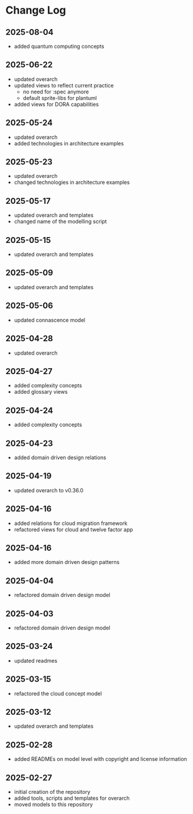 # Change Log

## 2025-08-04
* added quantum computing concepts

## 2025-06-22
* updated overarch
* updated views to reflect current practice
  * no need for :spec anymore
  * default sprite-libs for plantuml
* added views for DORA capabilities

## 2025-05-24
* updated overarch
* added technologies in architecture examples

## 2025-05-23
* updated overarch
* changed technologies in architecture examples

## 2025-05-17
* updated overarch and templates
* changed name of the modelling script

## 2025-05-15
* updated overarch and templates

## 2025-05-09
* updated overarch and templates

## 2025-05-06
* updated connascence model

## 2025-04-28
* updated overarch

## 2025-04-27
* added complexity concepts
* added glossary views

## 2025-04-24
* added complexity concepts

## 2025-04-23
* added domain driven design relations

## 2025-04-19
* updated overarch to v0.36.0

## 2025-04-16
* added relations for cloud migration framework
* refactored views for cloud and twelve factor app

## 2025-04-16
* added more domain driven design patterns

## 2025-04-04
* refactored domain driven design model

## 2025-04-03
* refactored domain driven design model

## 2025-03-24
* updated readmes

## 2025-03-15
* refactored the cloud concept model

## 2025-03-12
* updated overarch and templates

## 2025-02-28
* added READMEs on model level with copyright and license information

## 2025-02-27
* initial creation of the repository
* added tools, scripts and templates for overarch
* moved models to this repository
